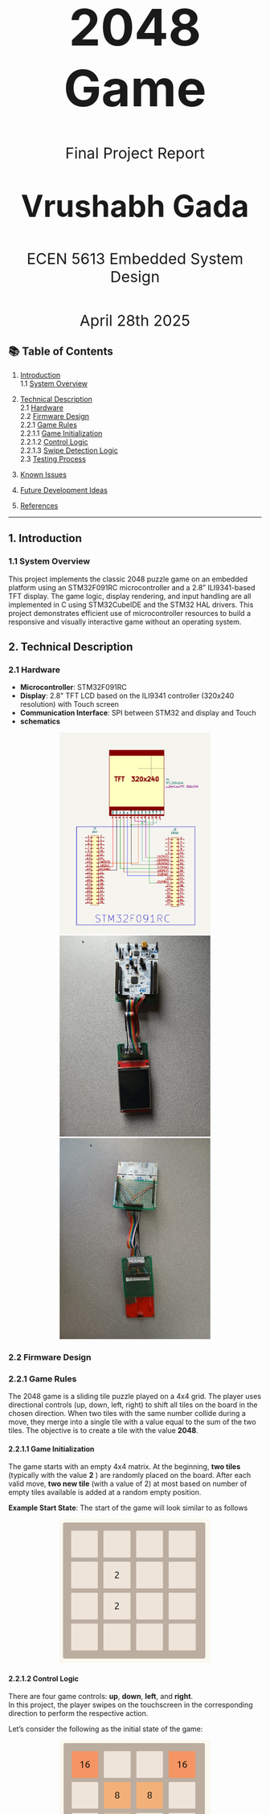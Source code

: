 
<br><br><br><br><br><br>
<br><br><br><br><br><br>
<br><br><br><br><br><br>
<div align="center" style="font-size: 100px; font-weight: bold; margin-bottom: 0;">2048 Game</div>
<br><br><br>

<div align="center" style="font-size: 30px; margin-bottom: 0;">Final Project Report</div>
<br><br><br>
<div align="center" style="font-size: 60px; font-weight: bold; margin-bottom: 0;">Vrushabh Gada</div>
<br><br><br>
<div align="center" style="font-size: 30px;  margin-bottom: 0;">ECEN 5613 Embedded System Design</div>
<br><br><br>
<div align="center" style="font-size: 30px;  margin-bottom: 0;">April 28th 2025</div>




<div style="page-break-after: always;"></div>


## 📚 Table of Contents

1. [Introduction](#1-introduction)  
   1.1 [System Overview](#11-system-overview)

2. [Technical Description](#2-technical-description)  
   2.1 [Hardware](#21-hardware)  
   2.2 [Firmware Design](#22-firmware-design)  
       2.2.1 [Game Rules](#221-game-rules)  
       2.2.1.1 [Game Initialization](#2211-game-initialization)  
       2.2.1.2 [Control Logic](#2212-control-logic)  
       2.2.1.3 [Swipe Detection Logic](#2213-swipe-detection-logic)  
   2.3 [Testing Process](#23-testing-process)

3. [Known Issues](#3-known-issues)

4. [Future Development Ideas](#4-future-development-ideas)

5. [References](#5-references)


---

## 1. Introduction

### 1.1 System Overview

This project implements the classic 2048 puzzle game on an embedded platform using an STM32F091RC microcontroller and a 2.8” ILI9341-based TFT display. The game logic, display rendering, and input handling are all implemented in C using STM32CubeIDE and the STM32 HAL drivers. This project demonstrates efficient use of microcontroller resources to build a responsive and visually interactive game without an operating system.


## 2. Technical Description
### 2.1 Hardware
- **Microcontroller**: STM32F091RC
- **Display**: 2.8" TFT LCD based on the ILI9341 controller (320x240 resolution)  with Touch screen
- **Communication Interface**: SPI between STM32 and display and Touch 
- **schematics**


<p align="center">
  <img src="./images/schematics.png" alt="Centered Image" width="300">
  <img src="./images/image6.jpeg" alt="Centered Image" width="300">
  <img src="./images/image7.jpeg" alt="Centered Image" width="300">
</p>


### 2.2 Firmware Design


### 2.2.1 Game Rules

The 2048 game is a sliding tile puzzle played on a 4x4 grid. The player uses directional controls (up, down, left, right) to shift all tiles on the board in the chosen direction. When two tiles with the same number collide during a move, they merge into a single tile with a value equal to the sum of the two tiles. The objective is to create a tile with the value **2048**.

#### 2.2.1.1 Game Initialization

The game starts with an empty 4x4 matrix. At the beginning, **two tiles** (typically with the value **2** ) are randomly placed on the board. After each valid move, **two new tile** (with a value of 2) at most based on number of empty tiles available is added at a random empty position.

**Example Start State**:
The start of the game will look similar to as follows
<br>


<p align="center">
  <img src="./images/image.png" alt="Centered Image" width="300">
</p>


#### 2.2.1.2 Control Logic

There are four game controls: **up**, **down**, **left**, and **right**.  
In this project, the player swipes on the touchscreen in the corresponding direction to perform the respective action.

Let’s consider the following as the initial state of the game:


<p align="center">
  <img src="./images/image1.png" alt="Centered Image" width="300">
</p>




On every swipe, the game executes the following steps in order:

`The images below illustrate the steps taken when the player performs a swipe **from left to right** (i.e., a move to the **right** direction that is "->" direciton ).`

1. **Move** all tiles in the specified direction, shifting them toward the edge.

As per the above example after this step it will look as follows

<p align="center">
  <img src="./images/image2.png" alt="Centered Image" width="300">
</p>


2. **Merge** adjacent tiles with the same value (in the direction of movement), combining them into a single tile with double the value.  
   - The game checks for merge possibilities **starting from the edge in the direction of the swipe**.  
   - For example, when swiping **right (`->`)**, the game starts checking from the **rightmost tile** of each row and moves **leftwards**, comparing each tile with the one next to it on the **left**.  
   - If two adjacent tiles have the same value, they are **merged into a single tile** on the edge side (i.e., further in the swipe direction), and the original tile on the opposite side is cleared.  
   - This ensures that each tile is merged only once per move, and merges happen in the proper sequence.

As per the above example after this step it will look as follows

<p align="center">
  <img src="./images/image3.png" alt="Centered Image" width="300">
</p>



3. **Move** the tiles again in the same direction to fill any new gaps created by the merge.

As per the above example after this step it will look as follows

<p align="center">
  <img src="./images/image4.png" alt="Centered Image" width="300">
</p>



4. **Add** one or two new tiles with the value **2** at random empty positions (depending on how many empty tiles are available).


As per the above example after this step it will look as follows

<p align="center">
  <img src="./images/image5.png" alt="Centered Image" width="300">
</p>


#### 2.2.1.3 Swipe Detection Logic

To detect a swipe on the screen, I first read the x and y coordinates using a polling method. This means I keep checking the screen repeatedly to see if someone is touching it.

If no one is touching the screen, the x value becomes 0 and the y value becomes 4096. These special values tell me that there’s no touch happening.

When someone does touch the screen, I start a timer using a number that starts at 255 (which is written as 0xFF). Every time I check and don’t see a new touch, I make that number smaller by 1. But if I see another touch, I reset it back to 255 again. This timer helps me figure out when the touch stops.

To check if someone is swiping (like moving their finger across the screen), I collect at least 5 points where they touched. Then, I look at the second point and the second-last point, and use those to figure out which direction the finger moved—like up, down, left, or right.

To check for a swipe:

1. I wait until I collect at least 5 touch points while the person is touching the screen.

2. Then I look at:

    - the second point near the beginning, and

    - the second-last point near the end.

3. I use these two points to figure out how far the finger moved:
    - I find the x difference: how far left or right the finger moved.
    - I find the y difference: how far up or down the finger moved.
4. Now I compare these two differences:
    - If the finger moved more sideways (left/right) and not much up or down (less than 500),

      I say: "That’s a side swipe!"

    - Then I check if it went left or right:

      - If the x difference is positive, that means the finger moved to the right.

      - If the x difference is negative, that means the finger moved to the left.

    - If the finger moved more up/down and not much sideways (less than 500),

      I say: "That’s an up/down swipe!"

    - Then I check if it went up or down:

      - If the y difference is positive, the finger moved down.

      - If the y difference is negative, the finger moved up.

### 2.3 Testing Process

- **Unit Testing**:
  - Game logic tested independently on a simulated matrix.
  - Edge cases like full board, multi-merge in one direction.
- **Integration Testing**:
  - Verified tile rendering matches logic.
  - Ensured correct input-to-action response.
- **Debug Tools**:
  - ST-Link debugger and UART logs.
- **Real-World Testing**:
  - Played dozens of full games to validate gameplay stability and performance.



## 3. Known Issues
- Sometimes the swipe doesn't get register properly 

## 4. Future Development Ideas
- Use interupt instead of the pooling by using IRQ pin on the lcd to detect the touch
- Add Save game mode by interfacing the sdcard
- Add score board with time so see how fast has some one score the highest number


## 5. References

- STM32F091RC Datasheet and Reference Manual  
- ILI9341 Controller Datasheet  
